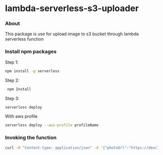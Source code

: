 # lambda-serverless-s3-uploader

### About

This package is use for upload image to s3 bucket through lambda serverless function

### Install npm packages

Step 1:

```bash
npm install -g serverless

```

Step 2:

```bash
 npm Install

```

Step 3:

```bash
serverless deploy
```

With aws profile

```bash
serverless deploy --aws-profile profileName
```

### Invoking the function

```bash
curl -H "Content-type: application/json" -d '{"photoUrl":"https://devclass.com/wp-content/uploads/2018/10/lambda-696x387.jpeg"}' 'https://5iki4ugmfg.execute-api.ap-southeast-1.amazonaws.com/dev/upload'

```
